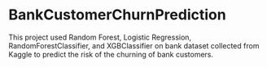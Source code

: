 # BankCustomerChurnPrediction

This project used Random Forest, Logistic Regression, RandomForestClassifier, and XGBClassifier on bank dataset collected from Kaggle to predict the risk of the churning of bank customers.



